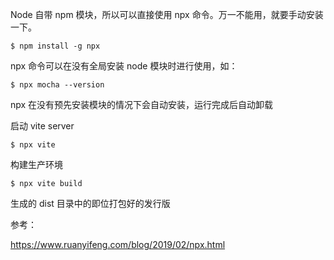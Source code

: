 
Node 自带 npm 模块，所以可以直接使用 npx 命令。万一不能用，就要手动安装一下。
```
$ npm install -g npx
```

npx 命令可以在没有全局安装 node 模块时进行使用，如：
```
$ npx mocha --version
```
npx 在没有预先安装模块的情况下会自动安装，运行完成后自动卸载





启动 vite server
```
$ npx vite
```

构建生产环境
```
$ npx vite build
```
生成的 dist 目录中的即位打包好的发行版




参考：

https://www.ruanyifeng.com/blog/2019/02/npx.html
